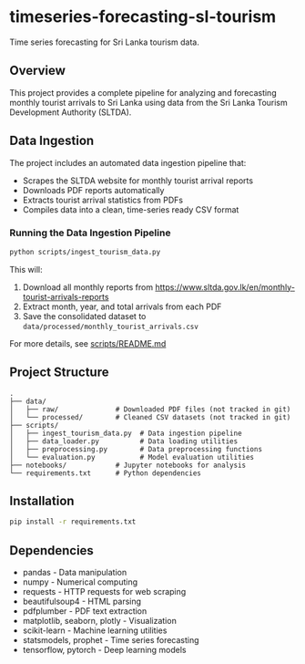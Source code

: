 # timeseries-forecasting-sl-tourism

Time series forecasting for Sri Lanka tourism data.

## Overview

This project provides a complete pipeline for analyzing and forecasting monthly tourist arrivals to Sri Lanka using data from the Sri Lanka Tourism Development Authority (SLTDA).

## Data Ingestion

The project includes an automated data ingestion pipeline that:
- Scrapes the SLTDA website for monthly tourist arrival reports
- Downloads PDF reports automatically
- Extracts tourist arrival statistics from PDFs
- Compiles data into a clean, time-series ready CSV format

### Running the Data Ingestion Pipeline

```bash
python scripts/ingest_tourism_data.py
```

This will:
1. Download all monthly reports from https://www.sltda.gov.lk/en/monthly-tourist-arrivals-reports
2. Extract month, year, and total arrivals from each PDF
3. Save the consolidated dataset to `data/processed/monthly_tourist_arrivals.csv`

For more details, see [scripts/README.md](scripts/README.md)

## Project Structure

```
.
├── data/
│   ├── raw/              # Downloaded PDF files (not tracked in git)
│   └── processed/        # Cleaned CSV datasets (not tracked in git)
├── scripts/
│   ├── ingest_tourism_data.py  # Data ingestion pipeline
│   ├── data_loader.py          # Data loading utilities
│   ├── preprocessing.py        # Data preprocessing functions
│   └── evaluation.py           # Model evaluation utilities
├── notebooks/            # Jupyter notebooks for analysis
└── requirements.txt      # Python dependencies

```

## Installation

```bash
pip install -r requirements.txt
```

## Dependencies

- pandas - Data manipulation
- numpy - Numerical computing
- requests - HTTP requests for web scraping
- beautifulsoup4 - HTML parsing
- pdfplumber - PDF text extraction
- matplotlib, seaborn, plotly - Visualization
- scikit-learn - Machine learning utilities
- statsmodels, prophet - Time series forecasting
- tensorflow, pytorch - Deep learning models
